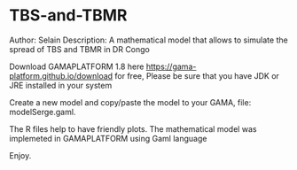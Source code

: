 # TBS-and-TBMR
Author: Selain
Description: A mathematical model that allows to simulate the spread of TBS and TBMR in DR Congo

Download GAMAPLATFORM 1.8 here https://gama-platform.github.io/download for free, Please be sure that you have JDK or JRE installed in your system

Create a new model and copy/paste the model to your GAMA, file: modelSerge.gaml.

The R files help to have friendly plots. The mathematical model was implemeted in GAMAPLATFORM using Gaml language

Enjoy.




